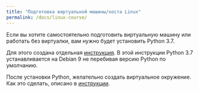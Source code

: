 ```yaml
---
title: "Подготовка виртуальной машины/хоста Linux"
permalink: /docs/linux-course/
---
```


Если вы хотите самостоятельно подготовить виртуальную машину или работать без виртуалки, вам нужно будет установить Python 3.7.

Для этого создана отдельная [инструкция](https://pyneng.github.io/docs/python-3-7/).
В этой инструкции Python 3.7 устанавливается на Debian 9 не перебивая версию Python по умолчанию.


После установки Python, желательно создать виртуальное окружение.
Как это сделать, описано в [инструкции](/docs/venv/).
